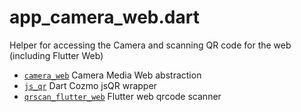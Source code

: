 # app_camera_web.dart

Helper for accessing the Camera and scanning QR code for the web (including Flutter Web)

* [`camera_web`](camera_web) Camera Media Web abstraction
* [`js_qr`](js_qr) Dart Cozmo jsQR wrapper
* [`qrscan_flutter_web`](qrscan_flutter_web) Flutter web qrcode scanner